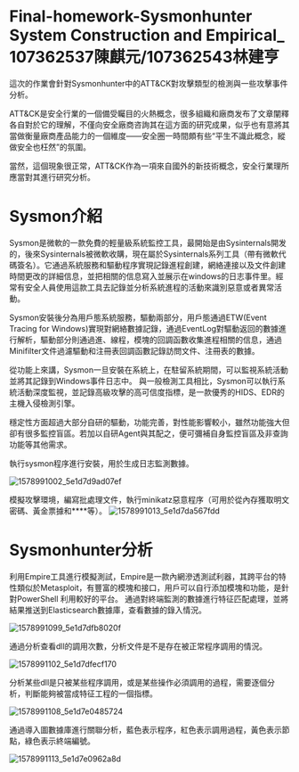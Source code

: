 # Final-homework-Sysmonhunter System Construction and Empirical_ 107362537陳麒元/107362543林建亨

這次的作業會針對Sysmonhunter中的ATT&CK對攻擊類型的檢測與一些攻擊事件分析。

ATT&CK是安全行業的一個備受矚目的火熱概念，很多組織和廠商发布了文章闡釋各自對於它的理解，不僅向安全廠商咨詢其在這方面的研究成果，似乎也有意將其當做衡量廠商產品能力的一個維度——安全圈一時間頗有些“平生不識此概念，縱做安全也枉然”的氛圍。

當然，這個現象很正常，ATT&CK作為一項來自國外的新技術概念，安全行業理所應當對其進行研究分析。


# Sysmon介紹

Sysmon是微軟的一款免費的輕量級系統監控工具，最開始是由Sysinternals開发的，後來Sysinternals被微軟收購，現在屬於Sysinternals系列工具（帶有微軟代碼簽名）。它通過系統服務和驅動程序實現記錄進程創建，網絡連接以及文件創建時間更改的詳細信息，並把相關的信息寫入並展示在windows的日志事件里。經常有安全人員使用這款工具去記錄並分析系統進程的活動來識別惡意或者異常活動。

Sysmon安裝後分為用戶態系統服務，驅動兩部分，用戶態通過ETW(Event Tracing for Windows)實現對網絡數據記錄，通過EventLog對驅動返回的數據進行解析，驅動部分則通過進、線程，模塊的回調函數收集進程相關的信息，通過Minifilter文件過濾驅動和注冊表回調函數記錄訪問文件、注冊表的數據。

從功能上來講，Sysmon一旦安裝在系統上，在駐留系統期間，可以監視系統活動並將其記錄到Windows事件日志中。 與一般檢測工具相比，Sysmon可以執行系統活動深度監視，並記錄高級攻擊的高可信度指標，是一款優秀的HIDS、EDR的主機入侵檢測引擎。

穩定性方面超過大部分自研的驅動，功能完善，對性能影響較小，雖然功能強大但卻有很多監控盲區。若加以自研Agent與其配之，便可彌補自身監控盲區及非查詢功能等其他需求。

執行sysmon程序進行安裝，用於生成日志監測數據。

![1578991002_5e1d7d9ad07ef](https://user-images.githubusercontent.com/82754889/122735117-501c2c00-d2b1-11eb-83ec-e3406e492b84.png)

模擬攻擊環境，編寫批處理文件，執行minikatz惡意程序（可用於從內存獲取明文密碼、黃金票據和****等）。
![1578991013_5e1d7da567fdd](https://user-images.githubusercontent.com/82754889/122735350-88236f00-d2b1-11eb-899d-7ce4355778ff.png)


# Sysmonhunter分析

利用Empire工具進行模擬測試，Empire是一款內網滲透測試利器，其跨平台的特性類似於Metasploit，有豐富的模塊和接口，用戶可以自行添加模塊和功能，是針對PowerShell 利用較好的平台。
通過對終端監測的數據進行特征匹配處理，並將結果推送到Elasticsearch數據庫，查看數據的錄入情況。

![1578991099_5e1d7dfb8020f](https://user-images.githubusercontent.com/82754889/122735954-17308700-d2b2-11eb-9146-fdb6cf31576b.png)

通過分析查看dll的調用次數，分析文件是不是存在被正常程序調用的情況。

![1578991102_5e1d7dfecf170](https://user-images.githubusercontent.com/82754889/122736961-2532d780-d2b3-11eb-82f7-71aa79b0dd1b.png)

分析某些dll是只被某些程序調用，或是某些操作必須調用的過程，需要逐個分析，判斷能夠被當成特征工程的一個指標。

![1578991108_5e1d7e0485724](https://user-images.githubusercontent.com/82754889/122737734-f1a47d00-d2b3-11eb-9c68-d8c90106d1b6.png)

通過導入圖數據庫進行關聯分析，藍色表示程序，紅色表示調用過程，黃色表示節點，綠色表示終端編號。

![1578991113_5e1d7e0962a8d](https://user-images.githubusercontent.com/82754889/122737925-18fb4a00-d2b4-11eb-8dff-bb0460e26bbb.png)

